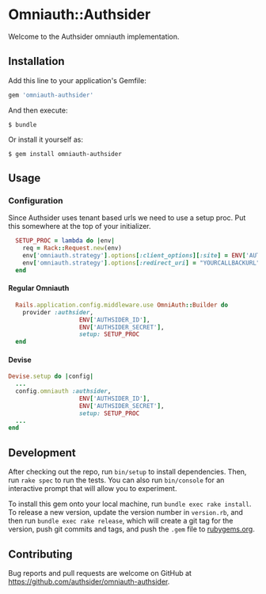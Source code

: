# Omniauth::Authsider

Welcome to the Authsider omniauth implementation.

## Installation

Add this line to your application's Gemfile:

```ruby
gem 'omniauth-authsider'
```

And then execute:

    $ bundle

Or install it yourself as:

    $ gem install omniauth-authsider

## Usage

### Configuration

Since Authsider uses tenant based urls we need to use a setup proc. Put this somewhere at the top of your initializer.

```ruby
  SETUP_PROC = lambda do |env|
    req = Rack::Request.new(env)
    env['omniauth.strategy'].options[:client_options][:site] = ENV['AUTHSIDER_DOMAIN']
    env['omniauth.strategy'].options[:redirect_uri] = "YOURCALLBACKURL"
  end
```

#### Regular Omniauth
```ruby
  Rails.application.config.middleware.use OmniAuth::Builder do
    provider :authsider,
                    ENV['AUTHSIDER_ID'],
                    ENV['AUTHSIDER_SECRET'],
                    setup: SETUP_PROC
  end
```

#### Devise
```ruby
Devise.setup do |config|
  ...
  config.omniauth :authsider,
                    ENV['AUTHSIDER_ID'],
                    ENV['AUTHSIDER_SECRET'],
                    setup: SETUP_PROC
  ...
end
```

## Development

After checking out the repo, run `bin/setup` to install dependencies. Then, run `rake spec` to run the tests. You can also run `bin/console` for an interactive prompt that will allow you to experiment.

To install this gem onto your local machine, run `bundle exec rake install`. To release a new version, update the version number in `version.rb`, and then run `bundle exec rake release`, which will create a git tag for the version, push git commits and tags, and push the `.gem` file to [rubygems.org](https://rubygems.org).

## Contributing

Bug reports and pull requests are welcome on GitHub at https://github.com/authsider/omniauth-authsider.
